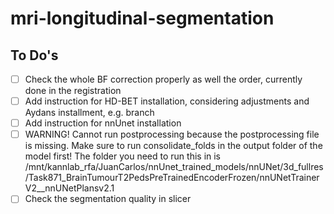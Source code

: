 # mri-longitudinal-segmentation

## To Do's
- [ ] Check the whole BF correction properly as well the order, currently done in the registration
- [ ] Add instruction for HD-BET installation, considering adjustments and Aydans installment, e.g. branch
- [ ] Add instruction for nnUnet installation
- [ ] WARNING! Cannot run postprocessing because the postprocessing file is missing. Make sure to run consolidate_folds in the output folder of the model first! The folder you need to run this in is /mnt/kannlab_rfa/JuanCarlos/nnUnet_trained_models/nnUNet/3d_fullres/Task871_BrainTumourT2PedsPreTrainedEncoderFrozen/nnUNetTrainerV2__nnUNetPlansv2.1
- [ ] Check the segmentation quality in slicer
